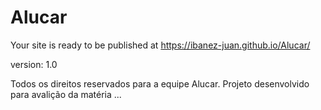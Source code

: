 # Alucar
 
Your site is ready to be published at https://ibanez-juan.github.io/Alucar/

version: 1.0

Todos os direitos reservados para a equipe Alucar.
Projeto desenvolvido para avalição da matéria ...
